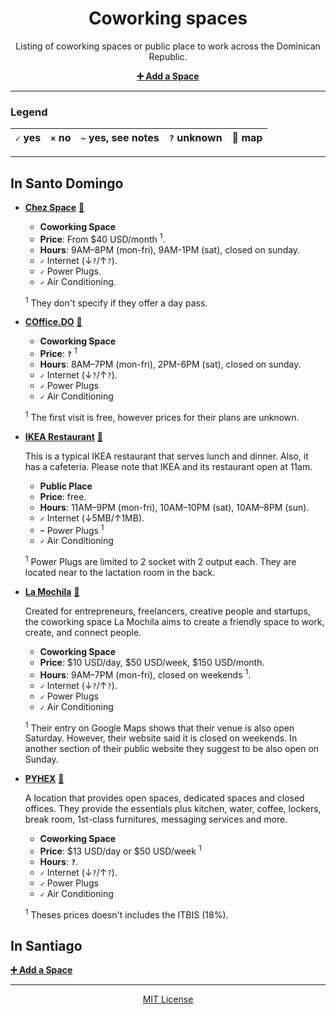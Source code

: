 <div align=center>

# Coworking spaces

Listing of coworking spaces or public place to work across the Dominican Republic.

**[:heavy_plus_sign: Add a Space](https://github.com/developersdo/coworking/issues/new)**

</div>

---

### Legend

 | `✓` yes | `×` no | `~` yes, see notes | `?` unknown | :round_pushpin: map |
 | ------- | ------ | ------------------ | ----------- | ------------------- |
 
---

## In Santo Domingo

  - **[Chez Space](https://chezspace.com/)** [:round_pushpin:](https://goo.gl/maps/gacVbHZnwb12)
  
    - **Coworking Space**
    - **Price**: From $40 USD/month <sup>1</sup>.
    - **Hours**: 9AM–8PM (mon-fri), 9AM-1PM (sat), closed on sunday.
    - **`✓`** Internet (↓`?`/↑`?`).
    - **`✓`** Power Plugs.
    - **`✓`** Air Conditioning.
    
    <sup>1</sup> They don't specify if they offer a day pass.

  - **[COffice.DO](http://www.coffice.do/)** [:round_pushpin:](https://goo.gl/maps/RboVPHnfTiD2)
  
    - **Coworking Space**
    - **Price**: **`?`** <sup>1</sup>
    - **Hours**: 8AM–7PM (mon-fri), 2PM-6PM (sat), closed on sunday.
    - **`✓`** Internet (↓`?`/↑`?`).
    - **`✓`** Power Plugs
    - **`✓`** Air Conditioning
    
    <sup>1</sup> The first visit is free, however prices for their plans are unknown.

  - **[IKEA Restaurant](https://www.ikea.com.do/santodomingo/desktop/es_do/restaurante)** [:round_pushpin:](https://goo.gl/maps/2LAzYTHsYSK2)
 
     This is a typical IKEA restaurant that serves lunch and dinner. Also, it has a cafeteria. Please note that IKEA and its restaurant open at 11am.

    - **Public Place**
    - **Price**: free.
    - **Hours**: 11AM–9PM (mon-fri), 10AM–10PM (sat), 10AM–8PM (sun).
    - **`✓`** Internet (↓5MB/↑1MB).
    - **`~`** Power Plugs <sup>1</sup>
    - **`✓`** Air Conditioning
   
    <sup>1</sup> Power Plugs are limited to 2 socket with 2 output each. They are located near to the lactation room in the back.

  - **[La Mochila](http://www.lamochila-rd.com/)** [:round_pushpin:](https://goo.gl/maps/qAfk18AZsuD2)
  
    Created for entrepreneurs, freelancers, creative people and startups, the coworking space La Mochila aims to create a friendly space to work, create, and connect people.
  
    - **Coworking Space**
    - **Price**: $10 USD/day, $50 USD/week, $150 USD/month.
    - **Hours**: 9AM–7PM (mon-fri), closed on weekends <sup>1</sup>.
    - **`✓`** Internet (↓`?`/↑`?`).
    - **`✓`** Power Plugs
    - **`✓`** Air Conditioning
    
    <sup>1</sup> Their entry on Google Maps shows that their venue is also open Saturday. However, their website said it is closed on weekends. In another section of their public website they suggest to be also open on Sunday.

  - **[PYHEX](http://www.pyhexwork.com/)** [:round_pushpin:](https://goo.gl/maps/pbHrYkx5aVS2)

    A location that provides open spaces, dedicated spaces and closed offices. They provide the essentials plus kitchen, water, coffee, lockers, break room, 1st-class furnitures, messaging services and more.

    - **Coworking Space**
    - **Price**: $13 USD/day or $50 USD/week <sup>1</sup>
    - **Hours**: **`?`**.
    - **`✓`** Internet (↓`?`/↑`?`).
    - **`✓`** Power Plugs
    - **`✓`** Air Conditioning
    
    <sup>1</sup> Theses prices doesn't includes the ITBIS (18%).

## In Santiago

**[:heavy_plus_sign: Add a Space](https://github.com/developersdo/coworking/issues/new)**

---

<div align=center>

[MIT License](LICENSE)

</div>
